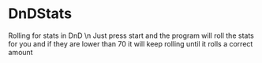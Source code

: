 # DnDStats
Rolling for stats in DnD \n
Just press start and the program will roll the stats for you and if they are lower than 70 it will keep rolling until it rolls a correct amount
